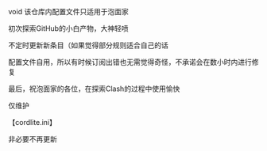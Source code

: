  void
该仓库内配置文件只适用于泡面家

初次探索GitHub的小白产物，大神轻喷

不定时更新新条目（如果觉得部分规则适合自己的话

配置文件自用，所以有时候订阅出错也无需觉得奇怪，不承诺会在数小时内进行修复

最后，祝泡面家的各位，在探索Clash的过程中使用愉快

仅维护

【cordlite.ini】

非必要不再更新
